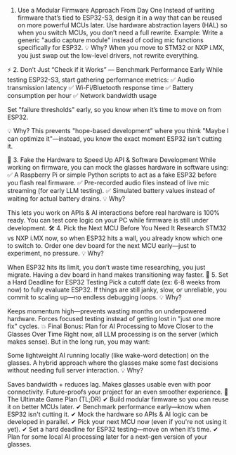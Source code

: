 1. Use a Modular Firmware Approach From Day One
Instead of writing firmware that’s tied to ESP32-S3, design it in a way that can be reused on more powerful MCUs later.
Use hardware abstraction layers (HAL) so when you switch MCUs, you don’t need a full rewrite.
Example: Write a generic "audio capture module" instead of coding mic functions specifically for ESP32.
💡 Why?
When you move to STM32 or NXP i.MX, you just swap out the low-level drivers, not rewrite everything.

⚡ 2. Don’t Just “Check if it Works” — Benchmark Performance Early
While testing ESP32-S3, start gathering performance metrics:
✅ Audio transmission latency
✅ Wi-Fi/Bluetooth response time
✅ Battery consumption per hour
✅ Network bandwidth usage

Set "failure thresholds" early, so you know when it’s time to move on from ESP32.

💡 Why?
This prevents "hope-based development" where you think "Maybe I can optimize it"—instead, you know the exact moment ESP32 isn't cutting it.

🔄 3. Fake the Hardware to Speed Up API & Software Development
While working on firmware, you can mock the glasses hardware in software using:
✅ A Raspberry Pi or simple Python scripts to act as a fake ESP32 before you flash real firmware.
✅ Pre-recorded audio files instead of live mic streaming (for early LLM testing).
✅ Simulated battery values instead of waiting for actual battery drains.
💡 Why?

This lets you work on APIs & AI interactions before real hardware is 100% ready.
You can test core logic on your PC while firmware is still under development.
🛠 4. Pick the Next MCU Before You Need It
Research STM32 vs NXP i.MX now, so when ESP32 hits a wall, you already know which one to switch to.
Order one dev board for the next MCU early—just to experiment, no pressure.
💡 Why?

When ESP32 hits its limit, you don’t waste time researching, you just migrate.
Having a dev board in hand makes transitioning way faster.
🚀 5. Set a Hard Deadline for ESP32 Testing
Pick a cutoff date (ex: 6-8 weeks from now) to fully evaluate ESP32.
If things are still janky, slow, or unreliable, you commit to scaling up—no endless debugging loops.
💡 Why?

Keeps momentum high—prevents wasting months on underpowered hardware.
Forces focused testing instead of getting lost in "just one more fix" cycles.
💥 Final Bonus: Plan for AI Processing to Move Closer to the Glasses Over Time
Right now, all LLM processing is on the server (which makes sense). But in the long run, you may want:

Some lightweight AI running locally (like wake-word detection) on the glasses.
A hybrid approach where the glasses make some fast decisions without needing full server interaction.
💡 Why?

Saves bandwidth + reduces lag.
Makes glasses usable even with poor connectivity.
Future-proofs your project for an even smoother experience.
💎 The Ultimate Game Plan (TL;DR)
✔ Build modular firmware so you can reuse it on better MCUs later.
✔ Benchmark performance early—know when ESP32 isn't cutting it.
✔ Mock the hardware so APIs & AI logic can be developed in parallel.
✔ Pick your next MCU now (even if you're not using it yet).
✔ Set a hard deadline for ESP32 testing—move on when it’s time.
✔ Plan for some local AI processing later for a next-gen version of your glasses.